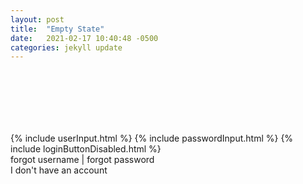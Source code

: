 ```yaml
---
layout: post
title:  "Empty State"
date:   2021-02-17 10:40:48 -0500
categories: jekyll update
---
```

<div class="bg_acc flex justify_center texture_dust m-b_5">
<div class="b_n3 bg_primary br_3 br_circle br_solid br_white-9 flex_none m-b_n5 m-t_5 m-x_auto p_3 shadow_overlap-light c_white " style="width:100px;height:100px;align-content: center;justify-content: center;display: grid;">
<i class="fas fa-sign-in font_8 c_white"></i>
</div>
</div>
<div class="m_auto max-w_30 p-y_5">
{% include userInput.html %}
{% include passwordInput.html %}
{% include loginButtonDisabled.html %}
<div class="text_center">
<a class="link">forgot username</a> | <a class="link">forgot password</a>
</div>
</div>
<div class="br-t_1 br_solid br_black-3 bg_black-_05 text_center p_3 m-t_auto shadow_n1"><a class="link">I don't have an account</a></div>